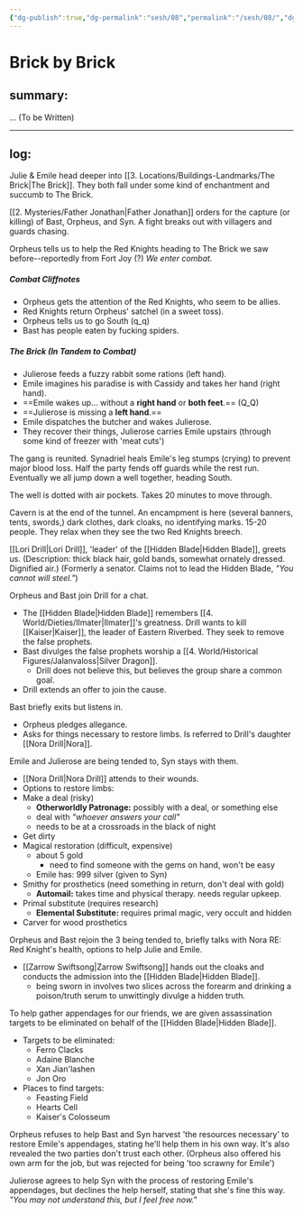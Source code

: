 ```yaml
---
{"dg-publish":true,"dg-permalink":"sesh/08","permalink":"/sesh/08/","dgHomeLink":true,"dgPassFrontmatter":false}
---
```


# Brick by Brick
## summary:
... (To be Written)

---

## log:
Julie & Emile head deeper into [[3. Locations/Buildings-Landmarks/The Brick|The Brick]]. 
They both fall under some kind of enchantment and succumb to The Brick.

[[2. Mysteries/Father Jonathan|Father Jonathan]] orders for the capture (or killing) of Bast, Orpheus, and Syn. A fight breaks out with villagers and guards chasing.

Orpheus tells us to help the Red Knights heading to The Brick we saw before--reportedly from Fort Joy (?) *We enter combat.*

##### Combat Cliffnotes
- Orpheus gets the attention of the Red Knights, who seem to be allies.
- Red Knights return Orpheus' satchel (in a sweet toss).
- Orpheus tells us to go South (q_q)
- Bast has people eaten by fucking spiders.

##### The Brick (In Tandem to Combat)
- Julierose feeds a fuzzy rabbit some rations (left hand).
- Emile imagines his paradise is with Cassidy and takes her hand (right hand).
- ==Emile wakes up... without a **right hand** or **both feet**.== (Q_Q)
- ==Julierose is missing a **left hand**.==
- Emile dispatches the butcher and wakes Julierose.
- They recover their things, Julierose carries Emile upstairs (through some kind of freezer with 'meat cuts')

The gang is reunited. Synadriel heals Emile's leg stumps (crying) to prevent major blood loss. Half the party fends off guards while the rest run. Eventually we all jump down a well together, heading South.

The well is dotted with air pockets. Takes 20 minutes to move through.

Cavern is at the end of the tunnel. An encampment is here (several banners, tents, swords,) dark clothes, dark cloaks, no identifying marks. 15-20 people. They relax when they see the two Red Knights breech.

[[Lori Drill|Lori Drill]], 'leader' of the [[Hidden Blade|Hidden Blade]], greets us. (Description: thick black hair, gold bands, somewhat ornately dressed. Dignified air.) (Formerly a senator. Claims not to lead the Hidden Blade, *"You cannot will steel."*)

Orpheus and Bast join Drill for a chat. 
- The [[Hidden Blade|Hidden Blade]] remembers [[4. World/Dieties/Ilmater|Ilmater]]'s greatness. Drill wants to kill [[Kaiser|Kaiser]], the leader of Eastern Riverbed. They seek to remove the false prophets.
- Bast divulges the false prophets worship a [[4. World/Historical Figures/Jalanvaloss|Silver Dragon]].
	- Drill does not believe this, but believes the group share a common goal.
- Drill extends an offer to join the cause.

Bast briefly exits but listens in.
- Orpheus pledges allegance. 
- Asks for things necessary to restore limbs. Is referred to Drill's daughter [[Nora Drill|Nora]].

Emile and Julierose are being tended to, Syn stays with them.
- [[Nora Drill|Nora Drill]] attends to their wounds.
- Options to restore limbs:
- Make a deal (risky)
	- **Otherworldly Patronage:** possibly with a deal, or something else
	- deal with *"whoever answers your call"*
	- needs to be at a crossroads in the black of night
- Get dirty
- Magical restoration (difficult, expensive)
	- about 5 gold
		- need to find someone with the gems on hand, won't be easy
	- Emile has: 999 silver (given to Syn)
- Smithy for prosthetics (need something in return, don't deal with gold)
	- **Automail:** takes time and physical therapy. needs regular upkeep.
- Primal substitute (requires research)
	- **Elemental Substitute:** requires primal magic, very occult and hidden
- Carver for wood prosthetics

Orpheus and Bast rejoin the 3 being tended to, briefly talks with Nora RE: Red Knight's health, options to help Julie and Emile.

- [[Zarrow Swiftsong|Zarrow Swiftsong]] hands out the cloaks and conducts the admission into the [[Hidden Blade|Hidden Blade]].
	- being sworn in involves two slices across the forearm and drinking a poison/truth serum to unwittingly divulge a hidden truth.

To help gather appendages for our friends, we are given assassination targets to be eliminated on behalf of the [[Hidden Blade|Hidden Blade]].
- Targets to be eliminated:
	- Ferro Clacks
	- Adaine Blanche
	- Xan Jian'lashen
	- Jon Oro
- Places to find targets:
	- Feasting Field
	- Hearts Cell
	- Kaiser's Colosseum

Orpheus refuses to help Bast and Syn harvest 'the resources necessary' to restore Emile's appendages, stating he'll help them in his own way. It's also revealed the two parties don't trust each other. (Orpheus also offered his own arm for the job, but was rejected for being 'too scrawny for Emile')

Julierose agrees to help Syn with the process of restoring Emile's appendages, but declines the help herself, stating that she's fine this way. *"You may not understand this, but I feel free now."*


